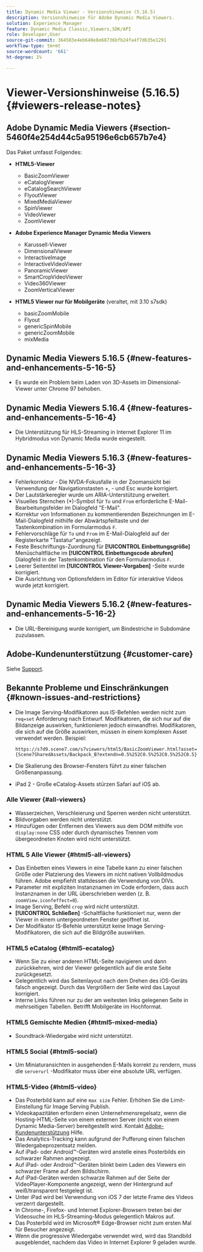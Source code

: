 ```yaml
---
title: Dynamic Media Viewer - Versionshinweise (5.16.5)
description: Versionshinweise für Adobe Dynamic Media Viewers.
solution: Experience Manager
feature: Dynamic Media Classic,Viewers,SDK/API
role: Developer,User
source-git-commit: 364583e4eb648e8e68736bfb24fa4f7d635e1291
workflow-type: tm+mt
source-wordcount: '661'
ht-degree: 1%

---
```


# Viewer-Versionshinweise (5.16.5){#viewers-release-notes}

<!-- Updated March 03, 2022 for the 5.16.5 release. Contact is Deepa Gupta-->

<!-- hide: yes
hidefromtoc: yes-->

<!-- robots: noindex
googlebot: noindex -->

## Adobe Dynamic Media Viewers {#section-5460f4e254d44c5a95196e6cb657b7e4}

Das Paket umfasst Folgendes:

* **HTML5-Viewer**

   * BasicZoomViewer
   * eCatalogViewer
   * eCatalogSearchViewer
   * FlyoutViewer
   * MixedMediaViewer
   * SpinViewer
   * VideoViewer
   * ZoomViewer

* **Adobe Experience Manager Dynamic Media Viewers**

   * Karussell-Viewer
   * DimensionalViewer
   * InteractiveImage
   * InteractiveVideoViewer
   * PanoramicViewer
   * SmartCropVideoViewer
   * Video360Viewer
   * ZoomVerticalViewer

* **HTML5 Viewer nur für Mobilgeräte** (veraltet, mit 3.10 s7sdk)

   * basicZoomMobile
   * Flyout
   * genericSpinMobile
   * genericZoomMobile
   * mixMedia


## Dynamic Media Viewers 5.16.5 {#new-features-and-enhancements-5-16-5}

* Es wurde ein Problem beim Laden von 3D-Assets im Dimensional-Viewer unter Chrome 97 behoben.

## Dynamic Media Viewers 5.16.4 {#new-features-and-enhancements-5-16-4}

* Die Unterstützung für HLS-Streaming in Internet Explorer 11 im Hybridmodus von Dynamic Media wurde eingestellt.

## Dynamic Media Viewers 5.16.3 {#new-features-and-enhancements-5-16-3}

* Fehlerkorrektur - Die NVDA-Fokusfalle in der Zoomansicht bei Verwendung der Navigationstasten +, - und Esc wurde korrigiert. <!-- (CQ-4290719) -->
* Der Lautstärkeregler wurde um ARIA-Unterstützung erweitert. <!--  (CQ-4324080) -->
* Visuelles Sternchen (*)-Symbol für `To` und `From` erforderliche E-Mail-Bearbeitungsfelder im Dialogfeld &quot;E-Mail&quot;. <!-- (CQ-4290935) -->
* Korrektur von Informationen zu kommentierenden Bezeichnungen im E-Mail-Dialogfeld mithilfe der Abwärtspfeiltaste und der Tastenkombination im Formularmodus `F`. <!-- (CQ-4290934) -->
* Fehlervorschläge für `To` und `From` im E-Mail-Dialogfeld auf der Registerkarte &quot;Tastatur&quot;angezeigt. <!-- (CQ-4290930) -->
* Feste Beschriftungs-Zuordnung für **[!UICONTROL Einbettungsgröße]** Menüschaltfläche im **[!UICONTROL Einbettungscode abrufen]** Dialogfeld in der Tastenkombination für den Formularmodus `F`. <!-- (CQ-4290929) -->
* Leerer Seitentitel im **[!UICONTROL Viewer-Vorgaben]** -Seite wurde korrigiert. <!-- (CQ-4290936) -->
* Die Ausrichtung von Optionsfeldern im Editor für interaktive Videos wurde jetzt korrigiert. <!-- (CQ-4330159) -->

## Dynamic Media Viewers 5.16.2 {#new-features-and-enhancements-5-16-2}

* Die URL-Bereinigung wurde korrigiert, um Bindestriche in Subdomäne zuzulassen. <!-- (CQ-4327691) -->

## Adobe-Kundenunterstützung {#customer-care}

Siehe [Support](https://experienceleague.adobe.com/docs/dynamic-media-classic/using/intro/support.html#intro).

## Bekannte Probleme und Einschränkungen {#known-issues-and-restrictions}

* Die Image Serving-Modifikatoren aus IS-Befehlen werden nicht zum `req=set` Anforderung nach Entwurf. Modifikatoren, die sich nur auf die Bildanzeige auswirken, funktionieren jedoch einwandfrei. Modifikatoren, die sich auf die Größe auswirken, müssen in einem komplexen Asset verwendet werden. Beispiel:

   `https://s7d9.scene7.com/s7viewers/html5/BasicZoomViewer.html?asset= {Scene7SharedAssets/Backpack_B?extendn=0.5%252C0.5%252C0.5%252C0.5}`

* Die Skalierung des Browser-Fensters führt zu einer falschen Größenanpassung.
* iPad 2 - Große eCatalog-Assets stürzen Safari auf iOS ab.

### Alle Viewer {#all-viewers}

* Wasserzeichen, Verschleierung und Sperren werden nicht unterstützt.
* Bildvorgaben werden nicht unterstützt.
* Hinzufügen oder Entfernen des Viewers aus dem DOM mithilfe von `display:none` CSS oder durch dynamisches Trennen vom übergeordneten Knoten wird nicht unterstützt.

### HTML 5 Alle Viewer {#html5-all-viewers}

* Das Einbetten eines Viewers in eine Tabelle kann zu einer falschen Größe oder Platzierung des Viewers im nicht nativen Vollbildmodus führen. Adobe empfiehlt stattdessen die Verwendung von DIVs.
* Parameter mit expliziten Instanznamen im Code erfordern, dass auch Instanznamen in der URL überschrieben werden (z. B. `zoomView.iconfeffect=0`).
* Image Serving, Befehl `crop` wird nicht unterstützt.
* **[!UICONTROL Schließen]** -Schaltfläche funktioniert nur, wenn der Viewer in einem untergeordneten Fenster geöffnet ist.
* Der Modifikator IS-Befehle unterstützt keine Image Serving-Modifikatoren, die sich auf die Bildgröße auswirken.

### HTML5 eCatalog {#html5-ecatalog}

* Wenn Sie zu einer anderen HTML-Seite navigieren und dann zurückkehren, wird der Viewer gelegentlich auf die erste Seite zurückgesetzt.
* Gelegentlich wird das Seitenlayout nach dem Drehen des iOS-Geräts falsch angezeigt. Durch das Vergrößern der Seite wird das Layout korrigiert.
* Interne Links führen nur zu der am weitesten links gelegenen Seite in mehrseitigen Tabellen. Betrifft Mobilgeräte im Hochformat.

### HTML5 Gemischte Medien {#html5-mixed-media}

* Soundtrack-Wiedergabe wird nicht unterstützt.

### HTML5 Social {#html5-social}

* Um Miniaturansichten in ausgehenden E-Mails korrekt zu rendern, muss die `serverurl` -Modifikator muss über eine absolute URL verfügen.

### HTML5-Video {#html5-video}

* Das Posterbild kann auf eine `max size` Fehler. Erhöhen Sie die Limit-Einstellung für Image Serving Publish.
* Videokapazitäten erfordern einen Unternehmensregelsatz, wenn die Hosting-HTML-Seite von einem externen Server (nicht von einem Dynamic Media-Server) bereitgestellt wird. Kontakt [Adobe-Kundenunterstützung](https://experienceleague.adobe.com/docs/dynamic-media-classic/using/intro/support.html#intro) Hilfe.
* Das Analytics-Tracking kann aufgrund der Pufferung einen falschen Wiedergabeprozentsatz melden.
* Auf iPad- oder Android™-Geräten wird anstelle eines Posterbilds ein schwarzer Rahmen angezeigt.
* Auf iPad- oder Android™-Geräten blinkt beim Laden des Viewers ein schwarzer Frame auf dem Bildschirm.
* Auf iPad-Geräten werden schwarze Rahmen auf der Seite der VideoPlayer-Komponente angezeigt, wenn der Hintergrund auf weiß/transparent festgelegt ist.
* Unter iPad wird bei Verwendung von iOS 7 der letzte Frame des Videos verzerrt dargestellt.
* In Chrome-, Firefox- und Internet Explorer-Browsern treten bei der Videosuche im HLS-Streaming-Modus gelegentlich Makros auf.
* Das Posterbild wird im Microsoft® Edge-Browser nicht zum ersten Mal für Besucher angezeigt.
* Wenn die progressive Wiedergabe verwendet wird, wird das Standbild ausgeblendet, nachdem das Video in Internet Explorer 9 geladen wurde.
